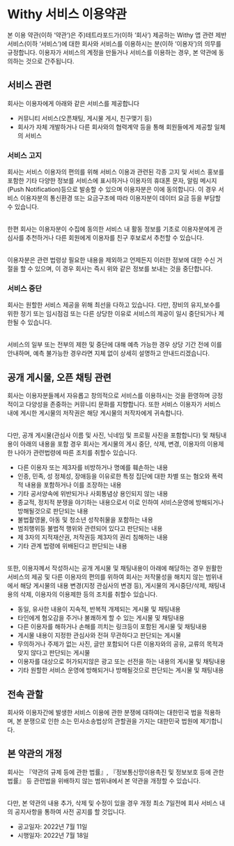 # Withy 서비스 이용약관

본 이용 약관(이하 ‘약관‘)은 주)테트라포드가(이하 ‘회사‘) 제공하는 Withy 앱 관련 제반 서비스(이하 ‘서비스‘)에 대한 회사와 서비스를 이용하시는 분(이하 ‘이용자’)의 의무를 규정합니다. 이용자가 서비스의 계정을 만들거나 서비스를 이용하는 경우, 본 약관에 동의하는 것으로 간주됩니다.

## 서비스 관련

회사는 이용자에게 아래와 같은 서비스를 제공합니다

- 커뮤니티 서비스(오픈채팅, 게시물 게시, 친구맺기 등)
- 회사가 자체 개발하거나 다른 회사와의 협력계약 등을 통해 회원들에게 제공할 일체의 서비스

### 서비스 고지

회사는 서비스 이용자의 편의를 위해 서비스 이용과 관련된 각종 고지 및 서비스 홍보를 포함한 기타 다양한 정보를 서비스에 표시하거나 이용자의 휴대폰 문자, 알림 메시지(Push Notification)등으로 발송할 수 있으며 이용자분은 이에 동의합니다. 이 경우 서비스 이용자분의 통신환경 또는 요금구조에 따라 이용자분이 데이터 요금 등을 부담할 수 있습니다.

\
한편 회사는 이용자분이 수집에 동의한 서비스 내 활동 정보를 기초로 이용자분에게 관심사를 추천하거나 다른 회원에게 이용자를 친구 후보로서 추천할 수 있습니다.

\
이용자분은 관련 법령상 필요한 내용을 제외하고 언제든지 이러한 정보에 대한 수신 거절을 할 수 있으며, 이 경우 회사는 즉시 위와 같은 정보를 보내는 것을 중단합니다.

### 서비스 중단

회사는 원할한 서비스 제공을 위해 최선을 다하고 있습니다. 다만, 장비의 유지,보수를 위한 정기 또는 임시점검 또는 다른 상당한 이유로 서비스의 제공이 일시 중단되거나 제한될 수 있습니다.

\
서비스의 일부 또는 전부의 제한 및 중단에 대해 예측 가능한 경우 상당 기간 전에 이를 안내하며, 예측 불가능한 경우라면 지체 없이 상세히 설명하고 안내드리겠습니다.

## 공개 게시물, 오픈 채팅 관련

회사는 이용자분들께서 자유롭고 창의적으로 서비스를 이용하시는 것을 환영하며 긍정적이고 다양성을 존중하는 커뮤니티 문화를 지향합니다. 또한 서비스 이용자가 서비스 내에 게시한 게시물의 저작권은 해당 게시물의 저작자에게 귀속합니다.

\
다만, 공개 게시물(관심사 이름 및 사진, 닉네임 및 프로필 사진을 포함합니다) 및 채팅내용이 아래의 내용을 포함 경우 회사는 게시물의 게시 중단, 삭제, 변경, 이용자의 이용제한 나아가 관련법령에 따른 조치를 취할수 있습니다.

- 다른 이용자 또는 제3자를 비방하거나 명예를 훼손하는 내용
- 인종, 민족, 성 정체성, 장애등을 이유로한 특정 집단에 대한 차별 또는 혐오와 폭력적 내용을 포함하거나 이를 조장하는 내용
- 기타 공서양속에 위반되거나 사회통념상 용인되지 않는 내용
- 종교적, 정치적 분쟁을 야기하는 내용으로서 이로 인하여 서비스운영에 방해되거나 방해될것으로 판단되는 내용
- 불법촬영물, 아동 및 청소년 성착취물을 포함하는 내용
- 범죄행위등 불법적 행위와 관련되어 있다고 판단되는 내용
- 제 3자의 지적재산권, 저작권등 제3자의 권리 침해하는 내용
- 기타 관계 법령에 위배된다고 판단되는 내용

\
또한, 이용자께서 작성하시는 공개 게시물 및 채팅내용이 아래에 해당하는 경우 원활한 서비스의 제공 및 다른 이용자의 편의를 위하여 회사는 저작물성을 해치지 않는 범위내에서 해당 게시물의 내용 변경(지정 관심사의 변경 등), 게시물의 게시중단/삭제, 채팅내용의 삭제, 이용자의 이용제한 등의 조치를 취할수 있습니다.

- 동일, 유사한 내용이 지속적, 반복적 개제되는 게시물 및 채팅내용
- 타인에게 혐오감을 주거나 불쾌하게 할 수 있는 게시물 및 채팅내용
- 다른 이용자를 해하거나 손해를 끼치는 링크등이 포함된 게시물 및 채팅내용
- 게시물 내용이 지정한 관심사와 전혀 무관하다고 판단되는 게시물
- 무의하거나 주제가 없는 사진, 글만 포함되어 다른 이용자와의 공유, 교류의 목적과 맞지 않다고 판단되는 게시물
- 이용자를 대상으로 허가되지않은 광고 또는 선전을 하는 내용의 게시물 및 채팅내용
- 기타 원할한 서비스 운영에 방해되거나 방해될것으로 판단되는 게시물 및 채팅내용

## 전속 관할

회사와 이용자간에 발생한 서비스 이용에 관한 분쟁에 대하여는 대한민국 법을 적용하며, 본 분쟁으로 인한 소는 민사소송법상의 관할권을 가지는 대한민국 법원에 제기합니다.

## 본 약관의 개정

회사는  『약관의 규제 등에 관한 법률』, 『정보통신망이용촉진 및 정보보호 등에 관한 법률』 등 관련법을 위배하지 않는 범위내에서 본 약관을 개정할 수 있습니다.

\
다만, 본 약관의 내용 추가, 삭제 및 수정이 있을 경우 개정 최소 7일전에 회사 서비스 내의 공지사항을 통하여 사전 공지를 할 것입니다.

- 공고일자: 2022년 7월 11일
- 시행일자: 2022년 7월 18일
